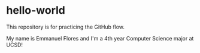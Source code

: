 # hello-world
This repository is for practicing the GitHub flow.

My name is Emmanuel Flores and I'm a 4th year Computer Science major at UCSD!
